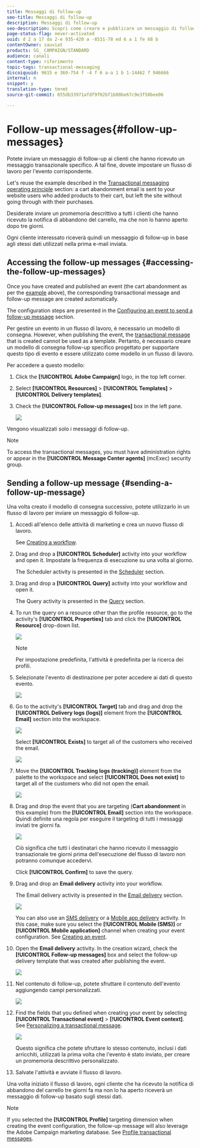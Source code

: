 ```yaml
---
title: Messaggi di follow-up
seo-title: Messaggi di follow-up
description: Messaggi di follow-up
seo-description: Scopri come creare e pubblicare un messaggio di follow-up.
page-status-flag: never-activated
uuid: d 2 a 17 da 2-e 935-420 a -8531-78 ed 6 a 1 fe 68 b
contentOwner: sauviat
products: SG_ CAMPAIGN/STANDARD
audience: canali
content-type: riferimento
topic-tags: transactional-messaging
discoiquuid: 9615 e 369-754 f -4 f 6 a-a 1 b 1-14462 f 946666
internal: n
snippet: y
translation-type: tm+mt
source-git-commit: 855db33971afdf9f02bf1b00be67c9e3f50bee06

---
```



# Follow-up messages{#follow-up-messages}

Potete inviare un messaggio di follow-up ai clienti che hanno ricevuto un messaggio transazionale specifico. A tal fine, dovete impostare un flusso di lavoro per l'evento corrispondente.

Let's reuse the example described in the [Transactional messaging operating principle](../../channels/using/about-transactional-messaging.md#transactional-messaging-operating-principle) section: a cart abandonment email is sent to your website users who added products to their cart, but left the site without going through with their purchases.

Desiderate inviare un promemoria descrittivo a tutti i clienti che hanno ricevuto la notifica di abbandono del carrello, ma che non lo hanno aperto dopo tre giorni.

Ogni cliente interessato riceverà quindi un messaggio di follow-up in base agli stessi dati utilizzati nella prima e-mail inviata.

## Accessing the follow-up messages {#accessing-the-follow-up-messages}

Once you have created and published an event (the cart abandonment as per the [example](../../channels/using/about-transactional-messaging.md#transactional-messaging-operating-principle) above), the corresponding transactional message and follow-up message are created automatically.

The configuration steps are presented in the [Configuring an event to send a follow-up message](../../administration/using/configuring-transactional-messaging.md#use-case--configuring-an-event-to-send-a-transactional-message) section.

Per gestire un evento in un flusso di lavoro, è necessario un modello di consegna. However, when publishing the event, the [transactional message](../../channels/using/event-transactional-messages.md) that is created cannot be used as a template. Pertanto, è necessario creare un modello di consegna follow-up specifico progettato per supportare questo tipo di evento e essere utilizzato come modello in un flusso di lavoro.

Per accedere a questo modello:

1. Click the **[!UICONTROL Adobe Campaign]** logo, in the top left corner.
1. Select **[!UICONTROL Resources]** &gt; **[!UICONTROL Templates]** &gt; **[!UICONTROL Delivery templates]**.
1. Check the **[!UICONTROL Follow-up messages]** box in the left pane.

   ![](assets/message-center_follow-up-search.png)

Vengono visualizzati solo i messaggi di follow-up.

>[!NOTE]
>
>To access the transactional messages, you must have administration rights or appear in the **[!UICONTROL Message Center agents]** (mcExec) security group.

## Sending a follow-up message {#sending-a-follow-up-message}

Una volta creato il modello di consegna successivo, potete utilizzarlo in un flusso di lavoro per inviare un messaggio di follow-up.

1. Accedi all'elenco delle attività di marketing e crea un nuovo flusso di lavoro.

   See [Creating a workflow](../../automating/using/building-a-workflow.md#creating-a-workflow).

1. Drag and drop a **[!UICONTROL Scheduler]** activity into your workflow and open it. Impostate la frequenza di esecuzione su una volta al giorno.

   The Scheduler activity is presented in the [Scheduler](../../automating/using/scheduler.md) section.

1. Drag and drop a **[!UICONTROL Query]** activity into your workflow and open it.

   The Query activity is presented in the [Query](../../automating/using/query.md) section.

1. To run the query on a resource other than the profile resource, go to the activity's **[!UICONTROL Properties]** tab and click the **[!UICONTROL Resource]** drop-down list.

   ![](assets/message-center_follow-up-query-properties.png)

   >[!NOTE]
   >
   >Per impostazione predefinita, l'attività è predefinita per la ricerca dei profili.

1. Selezionate l'evento di destinazione per poter accedere ai dati di questo evento.

   ![](assets/message-center_follow-up-query-resource.png)

1. Go to the activity's **[!UICONTROL Target]** tab and drag and drop the **[!UICONTROL Delivery logs (logs)]** element from the **[!UICONTROL Email]** section into the workspace.

   ![](assets/message-center_follow-up-delivery-logs.png)

   Select **[!UICONTROL Exists]** to target all of the customers who received the email.

   ![](assets/message-center_follow-up-delivery-logs-exists.png)

1. Move the **[!UICONTROL Tracking logs (tracking)]** element from the palette to the workspace and select **[!UICONTROL Does not exist]** to target all of the customers who did not open the email.

   ![](assets/message-center_follow-up-delivery-and-tracking-logs.png)

1. Drag and drop the event that you are targeting (**Cart abandonment** in this example) from the **[!UICONTROL Email]** section into the workspace. Quindi definite una regola per eseguire il targeting di tutti i messaggi inviati tre giorni fa.

   ![](assets/message-center_follow-up-created.png)

   Ciò significa che tutti i destinatari che hanno ricevuto il messaggio transazionale tre giorni prima dell'esecuzione del flusso di lavoro non potranno comunque accedervi.

   Click **[!UICONTROL Confirm]** to save the query.

1. Drag and drop an **Email delivery** activity into your workflow.

   The Email delivery activity is presented in the [Email delivery](../../automating/using/email-delivery.md) section.

   ![](assets/message-center_follow-up-workflow.png)

   You can also use an [SMS delivery](../../automating/using/sms-delivery.md) or a [Mobile app delivery](../../automating/using/push-notification-delivery.md) activity. In this case, make sure you select the **[!UICONTROL Mobile (SMS)]** or **[!UICONTROL Mobile application]** channel when creating your event configuration. See [Creating an event](../../administration/using/configuring-transactional-messaging.md#creating-an-event).

1. Open the **Email delivery** activity. In the creation wizard, check the **[!UICONTROL Follow-up messages]** box and select the follow-up delivery template that was created after publishing the event.

   ![](assets/message-center_follow-up-template.png)

1. Nel contenuto di follow-up, potete sfruttare il contenuto dell'evento aggiungendo campi personalizzati.

   ![](assets/message-center_follow-up-content.png)

1. Find the fields that you defined when creating your event by selecting **[!UICONTROL Transactional event]** &gt; **[!UICONTROL Event context]**. See [Personalizing a transactional message](../../channels/using/event-transactional-messages.md#personalizing-a-transactional-message).

   ![](assets/message-center_follow-up-personalization.png)

   Questo significa che potete sfruttare lo stesso contenuto, inclusi i dati arricchiti, utilizzati la prima volta che l'evento è stato inviato, per creare un promemoria descrittivo personalizzato.

1. Salvate l'attività e avviate il flusso di lavoro.

Una volta iniziato il flusso di lavoro, ogni cliente che ha ricevuto la notifica di abbandono del carrello tre giorni fa ma non lo ha aperto riceverà un messaggio di follow-up basato sugli stessi dati.

>[!NOTE]
>
>If you selected the **[!UICONTROL Profile]** targeting dimension when creating the event configuration, the follow-up message will also leverage the Adobe Campaign marketing database. See [Profile transactional messages](../../channels/using/profile-transactional-messages.md).


